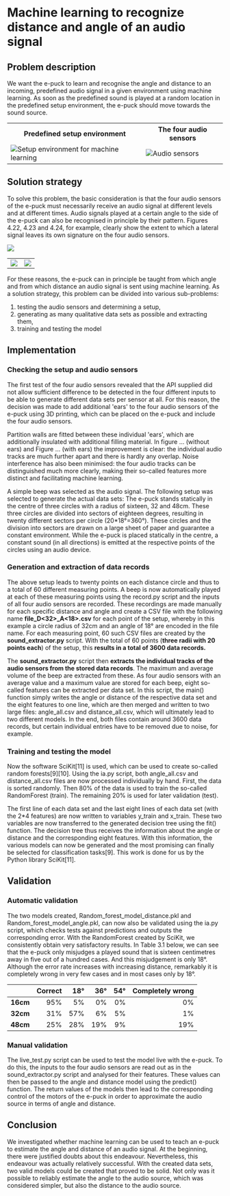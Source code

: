 # Machine learning to recognize distance and angle of an audio signal #

## Problem description ##

We want the e-puck to learn and recognise the angle and distance to an incoming, predefined audio signal in a given environment using machine learning. As soon as the predefined sound is played at a random location in the predefined setup environment, the e-puck should move towards the sound source.

<table>
  <th>Predefined setup environment</th><th>The four audio sensors</th>
  <tr><td><img src="https://github.com/oliolioli/Robotics/assets/4264535/4d151379-55fb-431a-b09a-e551eae46512" alt="Setup environment for machine learning"></td><td><img src="https://github.com/oliolioli/Robotics/assets/4264535/b3172891-a936-430f-a026-218e3d392d9f" alt="Audio sensors"></td></tr>
</table>


## Solution strategy ##

To solve this problem, the basic consideration is that the four audio sensors of the e-puck must necessarily receive an audio signal at different levels and at different times. Audio signals played at a certain angle to the side of the e-puck can also be recognised in principle by their pattern. Figures 4.22, 4.23 and 4.24, for example, clearly show the extent to which a lateral signal leaves its own signature on the four audio sensors. 

<table>
  <tr><img src="https://github.com/oliolioli/Robotics/assets/4264535/f4d77088-b57b-4b4e-8939-ab7f0dcaf8ca"><td><img src="https://github.com/oliolioli/Robotics/assets/4264535/7091a5df-237a-4bf5-bc37-71761707b5a2"></td><td><img src="https://github.com/oliolioli/Robotics/assets/4264535/70e5e19d-73ea-476e-8006-fd4992ff02ae"></td></tr>
</table>




For these reasons, the e-puck can in principle be taught from which angle and from which distance an audio signal is sent using machine learning. As a solution strategy, this problem can be divided into various sub-problems:

1. testing the audio sensors and determining a setup,
2. generating as many qualitative data sets as possible and extracting them,
3. training and testing the model

## Implementation ##
### Checking the setup and audio sensors ###
The first test of the four audio sensors revealed that the API supplied did not allow sufficient difference to be detected in the four different inputs to be able to generate different data sets per sensor at all. For this reason, the decision was made to add additional 'ears' to the four audio sensors of the e-puck using 3D printing, which can be placed on the e-puck and include the four audio sensors. 

Partition walls are fitted between these individual 'ears', which are additionally insulated with additional filling material. In figure ... (without ears) and Figure ... (with ears) the improvement is clear: the individual audio tracks are much further apart and there is hardly any overlap. Noise interference has also been minimised: the four audio tracks can be distinguished much more clearly, making their so-called features more distinct and facilitating machine learning.

A simple beep was selected as the audio signal. The following setup was selected to generate the actual data sets: The e-puck stands statically in the centre of three circles with a radius of sixteen, 32 and 48cm. These three circles are divided into sectors of eighteen degrees, resulting in twenty different sectors per circle (20*18°=360°). These circles and the division into sectors are drawn on a large sheet of paper and guarantee a constant environment. While the e-puck is placed statically in the centre, a constant sound (in all directions) is emitted at the respective points of the circles using an audio device.

### Generation and extraction of data records ###
The above setup leads to twenty points on each distance circle and thus to a total of 60 different measuring points. A beep is now automatically played at each of these measuring points using the record.py script and the inputs of all four audio sensors are recorded. These recordings are made manually for each specific distance and angle and create a CSV file with the following name **file<counter>_D<32>_A<18>.csv** for each point of the setup, whereby in this example a circle radius of 32cm and an angle of 18° are encoded in the file name. For each measuring point, 60 such CSV files are created by the **sound_extractor.py** script. With the total of 60 points (**three radii with 20 points each**) of the setup, this **results in a total of 3600 data records.**

The **sound_extractor.py** script then **extracts the individual tracks of the audio sensors from the stored data records**. The maximum and average volume of the beep are extracted from these. As four audio sensors with an average value and a maximum value are stored for each beep, eight so-called features can be extracted per data set. In this script, the main() function simply writes the angle or distance of the respective data set and the eight features to one line, which are then merged and written to two large files: angle_all.csv and distance_all.csv, which will ultimately lead to two different models. In the end, both files contain around 3600 data records, but certain individual entries have to be removed due to noise, for example.


### Training and testing the model ###
Now the software SciKit[11] is used, which can be used to create so-called random forests[9][10]. Using the ia.py script, both angle_all.csv and distance_all.csv files are now processed individually by hand. First, the data is sorted randomly. Then 80% of the data is used to train the so-called RandomForest (train). The remaining 20% is used for later validation (test).

The first line of each data set and the last eight lines of each data set (with the 2*4 features) are now written to variables y_train and x_train. These two variables are now transferred to the generated decision tree using the fit() function. The decision tree thus receives the information about the angle or distance and the corresponding eight features. With this information, the various models can now be generated and the most promising can finally be selected for classification tasks[9]. This work is done for us by the Python library SciKit[11].

## Validation ##

### Automatic validation ###
The two models created, Random_forest_model_distance.pkl and Random_forest_model_angle.pkl, can now also be validated using the ia.py script, which checks tests against predictions and outputs the corresponding error.
With the RandomForest created by SciKit, we consistently obtain very satisfactory results. In Table 3.1 below, we can see that the e-puck only misjudges a played sound that is sixteen centimetres away in five out of a hundred cases. And this misjudgement is only 18°. Although the error rate increases with increasing distance, remarkably it is completely wrong in very few cases
and in most cases only by 18°.

|          | **Correct** | **18°** | **36°** | **54°** | **Completely wrong** |
|---------:|------------:|--------:|--------:|--------:|--------------------:|
| **16cm** | 95\%        | 5\%     | 0\%     | 0\%     | 0\%                 |
| **32cm** | 31\%        | 57\%    | 6\%     | 5\%     | 1\%                 |
| **48cm** | 25\%        | 28\%    | 19\%    | 9\%     | 19\%                |

### Manual validation ###

The live_test.py script can be used to test the model live with the e-puck. To do this, the inputs to the four audio sensors are read out as in the sound_extractor.py script
and analysed for their features. These values can then be passed to the angle and distance model using the predict() function. The return values of the models then lead to the corresponding control of the motors of the e-puck in order to approximate the audio source in terms of angle and distance.

## Conclusion ##

We investigated whether machine learning can be used to teach an e-puck to estimate the angle and distance of an audio signal. At the beginning, there were justified doubts about this endeavour. Nevertheless, this endeavour was actually relatively successful. With the created data sets, two valid models could be created that proved to be solid. Not only was it possible to reliably estimate the angle to the audio source, which was considered simpler, but also the distance to the audio source.
